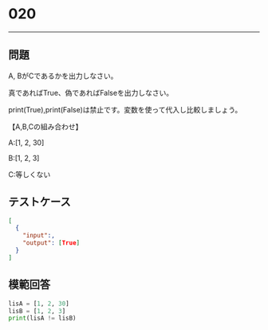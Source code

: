 
# 020

---

## 問題

A, BがCであるかを出力しなさい。

真であればTrue、偽であればFalseを出力しなさい。

print(True),print(False)は禁止です。変数を使って代入し比較しましょう。

【A,B,Cの組み合わせ】

A:[1, 2, 30]

B:[1, 2, 3]

C:等しくない

## テストケース

```json
[
  {
    "input":,
    "output": [True]
  }
]
```

## 模範回答

```python
lisA = [1, 2, 30]
lisB = [1, 2, 3]
print(lisA != lisB)
```
